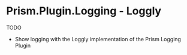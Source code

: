 # Prism.Plugin.Logging - Loggly

TODO

- Show logging with the Loggly implementation of the Prism Logging Plugin